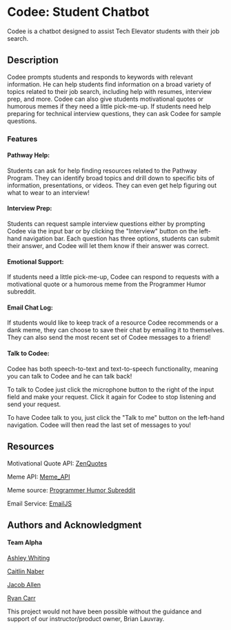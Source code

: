 # Codee: Student Chatbot

Codee is a chatbot designed to assist Tech Elevator students with their job search. 

## Description
Codee prompts students and responds to keywords with relevant information. He can help students find information on a broad variety of topics related to their job search, including help with resumes, interview prep, and more. Codee can also give students motivational quotes or humorous memes if they need a little pick-me-up. If students need help preparing for technical interview questions, they can ask Codee for sample questions.

### Features
#### Pathway Help: 
Students can ask for help finding resources related to the Pathway Program. They can identify broad topics and drill down to specific bits of information, presentations, or videos. They can even get help figuring out what to wear to an interview!
#### Interview Prep:
Students can request sample interview questions either by prompting Codee via the input bar or by clicking the "Interview" button on the left-hand navigation bar. Each question has three options, students can submit their answer, and Codee will let them know if their answer was correct.
#### Emotional Support:
If students need a little pick-me-up, Codee can respond to requests with a motivational quote or a humorous meme from the Programmer Humor subreddit.
#### Email Chat Log:
If students would like to keep track of a resource Codee recommends or a dank meme, they can choose to save their chat by emailing it to themselves. They can also send the most recent set of Codee messages to a friend!
#### Talk to Codee:
Codee has both speech-to-text and text-to-speech functionality, meaning you can talk to Codee and he can talk back! 

To talk to Codee just click the microphone button to the right of the input field and make your request. Click it again for Codee to stop listening and send your request. 

To have Codee talk to you, just click the "Talk to me" button on the left-hand navigation. Codee will then read the last set of messages to you!

## Resources

Motivational Quote API: [ZenQuotes](https://zenquotes.io/api/random)

Meme API: [Meme_API](https://github.com/D3vd/Meme_Api)

Meme source: [Programmer Humor Subreddit](https://www.reddit.com/r/ProgrammerHumor/)

Email Service: [EmailJS](https://www.emailjs.com/)

## Authors and Acknowledgment
#### Team Alpha
[Ashley Whiting](https://www.linkedin.com/in/ashleynwhiting/)

[Caitlin Naber](https://www.linkedin.com/in/caitlinnaber/)

[Jacob Allen](https://www.linkedin.com/in/jacob-g-allen/)

[Ryan Carr](https://www.linkedin.com/in/thomasryancarr/)

This project would not have been possible without the guidance and support of our instructor/product owner, Brian Lauvray. 